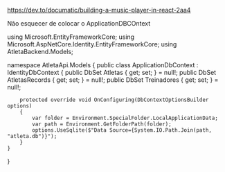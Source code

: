 https://dev.to/documatic/building-a-music-player-in-react-2aa4

Não esquecer de colocar o ApplicationDBCOntext

using Microsoft.EntityFrameworkCore;
using Microsoft.AspNetCore.Identity.EntityFrameworkCore;
using AtletaBackend.Models;

namespace AtletaApi.Models
{
    public class ApplicationDbContext : IdentityDbContext
    {
        public DbSet<Atleta> Atletas { get; set; } = null!;
        public DbSet<AtletaRecord> AtletasRecords { get; set; } = null!;
        public DbSet<Treinador> Treinadores { get; set; } = null!;
        
        protected override void OnConfiguring(DbContextOptionsBuilder options)
        {
            var folder = Environment.SpecialFolder.LocalApplicationData;
            var path = Environment.GetFolderPath(folder);
            options.UseSqlite($"Data Source={System.IO.Path.Join(path, "atleta.db")}");
        }
    }
}
